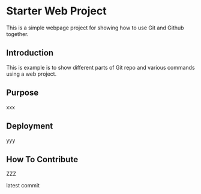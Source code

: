 # Starter Web Project

This is a simple webpage project for showing how to use Git and Github together.
## Introduction

This is example is to show different parts of Git repo and various commands using a web project.
## Purpose

xxx

## Deployment

yyy
## How To Contribute

ZZZ


latest commit
